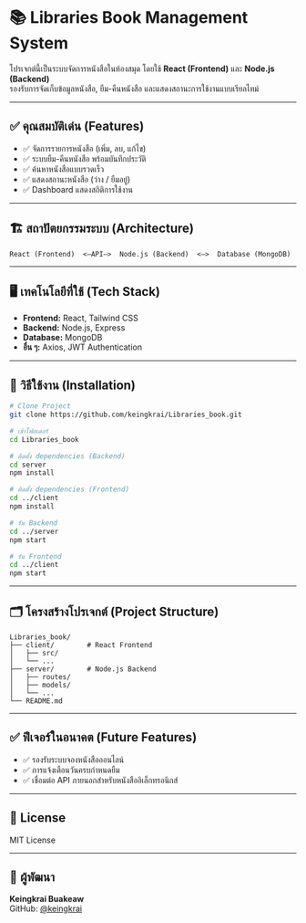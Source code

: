 
# 📚 Libraries Book Management System

โปรเจกต์นี้เป็นระบบจัดการหนังสือในห้องสมุด โดยใช้ **React (Frontend)** และ **Node.js (Backend)**  
รองรับการจัดเก็บข้อมูลหนังสือ, ยืม-คืนหนังสือ และแสดงสถานะการใช้งานแบบเรียลไทม์  

---

## ✅ คุณสมบัติเด่น (Features)
- ✅ จัดการรายการหนังสือ (เพิ่ม, ลบ, แก้ไข)  
- ✅ ระบบยืม-คืนหนังสือ พร้อมบันทึกประวัติ  
- ✅ ค้นหาหนังสือแบบรวดเร็ว  
- ✅ แสดงสถานะหนังสือ (ว่าง / ยืมอยู่)  
- ✅ Dashboard แสดงสถิติการใช้งาน  

---

## 🏗 สถาปัตยกรรมระบบ (Architecture)
```
React (Frontend)  <—API—>  Node.js (Backend)  <—>  Database (MongoDB)
```

---

## 🖥 เทคโนโลยีที่ใช้ (Tech Stack)
- **Frontend:** React, Tailwind CSS  
- **Backend:** Node.js, Express  
- **Database:** MongoDB  
- **อื่น ๆ:** Axios, JWT Authentication  

---

## 🚀 วิธีใช้งาน (Installation)
```bash
# Clone Project
git clone https://github.com/keingkrai/Libraries_book.git

# เข้าโฟลเดอร์
cd Libraries_book

# ติดตั้ง dependencies (Backend)
cd server
npm install

# ติดตั้ง dependencies (Frontend)
cd ../client
npm install

# รัน Backend
cd ../server
npm start

# รัน Frontend
cd ../client
npm start
```

---

## 🗂 โครงสร้างโปรเจกต์ (Project Structure)
```
Libraries_book/
├── client/        # React Frontend
│   ├── src/
│   └── ...
├── server/        # Node.js Backend
│   ├── routes/
│   ├── models/
│   └── ...
└── README.md
```

---

## ✅ ฟีเจอร์ในอนาคต (Future Features)
- ✅ รองรับระบบจองหนังสือออนไลน์  
- ✅ การแจ้งเตือนวันครบกำหนดยืม  
- ✅ เชื่อมต่อ API ภายนอกสำหรับหนังสืออิเล็กทรอนิกส์  

---

## 📌 License
MIT License

---

## 👤 ผู้พัฒนา
**Keingkrai Buakeaw**  
GitHub: [@keingkrai](https://github.com/keingkrai)  
